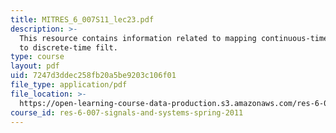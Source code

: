 ```yaml
---
title: MITRES_6_007S11_lec23.pdf
description: >-
  This resource contains information related to mapping continuous-time filters
  to discrete-time filt.
type: course
layout: pdf
uid: 7247d3ddec258fb20a5be9203c106f01
file_type: application/pdf
file_location: >-
  https://open-learning-course-data-production.s3.amazonaws.com/res-6-007-signals-and-systems-spring-2011/7247d3ddec258fb20a5be9203c106f01_MITRES_6_007S11_lec23.pdf
course_id: res-6-007-signals-and-systems-spring-2011
---
```

